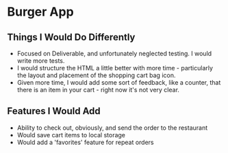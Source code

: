 # Burger App

## Things I Would Do Differently

- Focused on Deliverable, and unfortunately neglected testing. I would write more tests.
- I would structure the HTML a little better with more time - particularly the layout and placement of the shopping cart bag icon.
- Given more time, I would add some sort of feedback, like a counter, that there is an item in your cart - right now it's not very clear.

## Features I Would Add

- Ability to check out, obviously, and send the order to the restaurant
- Would save cart items to local storage
- Would add a 'favorites' feature for repeat orders
